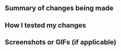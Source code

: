 ## Summary of changes being made

## How I tested my changes

## Screenshots or GIFs (if applicable)